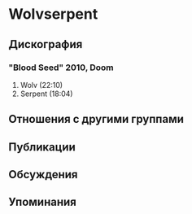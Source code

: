 # Wolvserpent



## Дискография

### "Blood Seed" 2010, Doom

1. Wolv (22:10) 
2. Serpent (18:04)


## Отношения с другими группами


## Публикации


## Обсуждения


## Упоминания

